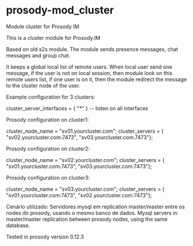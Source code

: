 # prosody-mod_cluster
Module cluster for Prosody IM

This is a cluster module for Prosody.IM

Based on old s2s module.
The module sends presence messages, chat messages and group chat.

It keeps a global local list of remote users. When local user send one message, if the user is not on local session, then module look on this remote users list, if one user is on it, then the module redirect the message to the cluster node of the user.

Example configuration for 3 clusters:

cluster_server_interfaces = { "*" } -- listen on all interfaces

Prosody configuration on cluster1:

cluster_node_name = "sv01.yourcluster.com";
cluster_servers = { "sv02.yourcluster.com:7473", "sv03.yourcluster.com:7473"};

Prosody configuration on cluster2:

cluster_node_name = "sv02.yourcluster.com";
cluster_servers = { "sv01.yourcluster.com:7473", "sv03.yourcluster.com:7473"};

Prosody configuration on cluster3:

cluster_node_name = "sv03.yourcluster.com";
cluster_servers = { "sv01.yourcluster.com:7473", "sv02.yourcluster.com:7473"};


Cenário utilizado: 
Servidores mysql em replication master/master entre os nodes do prosody, usando o mesmo banco de dados.
Mysql servers in master/master replication between prosody nodes, using the same database.

Tested in prosody version 0.12.3 


